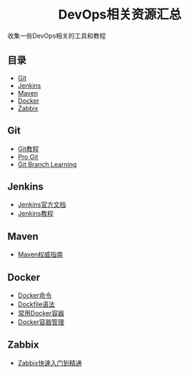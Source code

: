 <h1 align="center">DevOps相关资源汇总</h1>

收集一些DevOps相关的工具和教程

## 目录

- [Git](#Git)
- [Jenkins](#Jenkins)
- [Maven](#Maven)
- [Docker](#Docker)
- [Zabbix](#Zabbix)

## Git

- [Git教程](https://www.liaoxuefeng.com/wiki/0013739516305929606dd18361248578c67b8067c8c017b000/)
- [Pro Git](https://legacy.gitbook.com/book/bingohuang/progit2/details)
- [Git Branch Learning](https://github.com/pcottle/learnGitBranching)

## Jenkins

- [Jenkins官方文档](https://www.w3cschool.cn/jenkins/)
- [Jenkins教程](https://www.yiibai.com/jenkins/)

## Maven

- [Maven权威指南](https://book.huihoo.com/maven-the-definitive-guide/index.html)

## Docker

- [Docker命令](https://github.com/gooree/awesome-devops/blob/master/docker/docker%E5%91%BD%E4%BB%A4.md)
- [Dockfile语法](https://github.com/gooree/awesome-devops/blob/master/docker/dockfile%E8%AF%AD%E6%B3%95.md)
- [常用Docker容器](https://github.com/gooree/awesome-devops/blob/master/docker/%E5%B8%B8%E7%94%A8%E5%AE%B9%E5%99%A8.md)
- [Docker容器管理](https://github.com/gooree/awesome-devops/blob/master/docker/docker%E7%AE%A1%E7%90%86.md)

## Zabbix

- [Zabbix快速入门到精通](https://www.linuxidc.com/Linux/2017-05/143776.htm)

